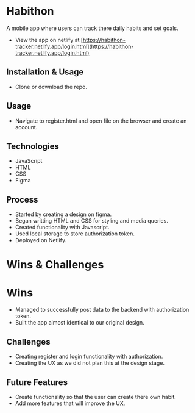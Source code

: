 # Habithon

A mobile app where users can track there daily habits and set goals.

- View the app on netlify at [https://habithon-tracker.netlify.app/login.html](https://habithon-tracker.netlify.app/login.html)

## Installation & Usage

- Clone or download the repo.

## Usage

- Navigate to register.html and open file on the browser and create an account.

## Technologies

- JavaScript
- HTML
- CSS
- Figma

## Process

- Started by creating a design on figma.
- Began writting HTML and CSS for styling and media queries.
- Created functionality with Javascript.
- Used local storage to store authorization token.
- Deployed on Netlify.

# Wins & Challenges

# Wins

- Managed to successfully post data to the backend with authorization token.
- Built the app almost identical to our original design.

## Challenges

- Creating register and login functionality with authorization.
- Creating the UX as we did not plan this at the design stage.

## Future Features

- Create functionality so that the user can create there own habit.
- Add more features that will improve the UX.
